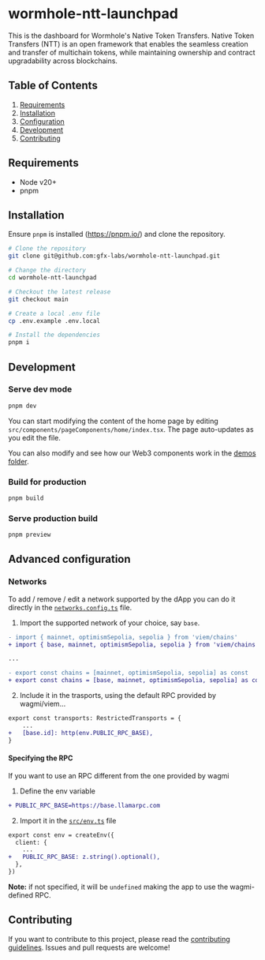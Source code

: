 # wormhole-ntt-launchpad

This is the dashboard for Wormhole's Native Token Transfers. Native Token Transfers (NTT) is an open framework that enables the seamless creation and transfer of multichain tokens, while maintaining ownership and contract upgradability across blockchains.

## Table of Contents

1. [Requirements](#requirements)
2. [Installation](#installation)
3. [Configuration](#configuration)
4. [Development](#development)
5. [Contributing](#contributing)

## Requirements

- Node v20+
- pnpm

## Installation

Ensure `pnpm` is installed (https://pnpm.io/) and clone the repository.

```bash
# Clone the repository
git clone git@github.com:gfx-labs/wormhole-ntt-launchpad.git

# Change the directory
cd wormhole-ntt-launchpad

# Checkout the latest release
git checkout main

# Create a local .env file
cp .env.example .env.local

# Install the dependencies
pnpm i
```

## Development

### Serve dev mode

```bash
pnpm dev
```

You can start modifying the content of the home page by editing `src/components/pageComponents/home/index.tsx`. The page auto-updates as you edit the file.

You can also modify and see how our Web3 components work in the [demos folder](src/components/pageComponents/home/Examples/demos).

### Build for production

```bash
pnpm build
```

### Serve production build

```bash
pnpm preview
```

## Advanced configuration

### Networks

To add / remove / edit a network supported by the dApp you can do it directly in the [`networks.config.ts`](src/lib/networks.config.ts) file.

1. Import the supported network of your choice, say `base`.

```diff
- import { mainnet, optimismSepolia, sepolia } from 'viem/chains'
+ import { base, mainnet, optimismSepolia, sepolia } from 'viem/chains'

...

- export const chains = [mainnet, optimismSepolia, sepolia] as const
+ export const chains = [base, mainnet, optimismSepolia, sepolia] as const

```

2. Include it in the trasports, using the default RPC provided by wagmi/viem...

```diff
export const transports: RestrictedTransports = {
    ...
+   [base.id]: http(env.PUBLIC_RPC_BASE),
}
```

#### Specifying the RPC

If you want to use an RPC different from the one provided by wagmi

1. Define the env variable

```diff
+ PUBLIC_RPC_BASE=https://base.llamarpc.com
```

2. Import it in the [`src/env.ts`](src/env.ts) file

```diff
export const env = createEnv({
  client: {
    ...
+   PUBLIC_RPC_BASE: z.string().optional(),
  },
})
```

**Note:** if not specified, it will be `undefined` making the app to use the wagmi-defined RPC.

## Contributing

If you want to contribute to this project, please read the [contributing guidelines](CONTRIBUTING.md). Issues and pull requests are welcome!
